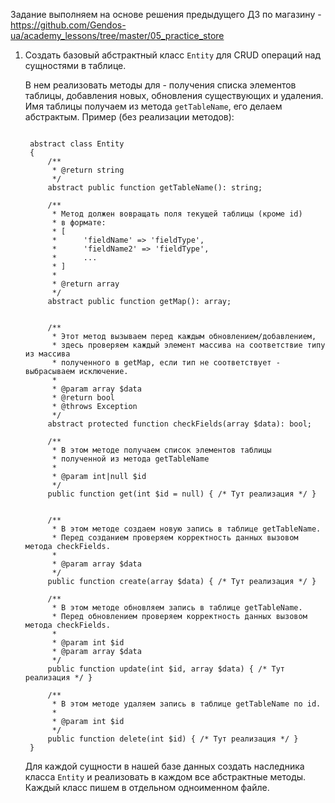Задание выполняем на основе решения предыдущего ДЗ по магазину - https://github.com/Gendos-ua/academy_lessons/tree/master/05_practice_store

1. Создать базовый абстрактный класс `Entity` для CRUD операций над сущностями в таблице. 

   В нем реализовать методы для - получения списка элементов таблицы, добавления новых, обновления существующих и удаления.
   Имя таблицы получаем из метода `getTableName`, его делаем абстрактым.
   Пример (без реализации методов):
   ```
    
    abstract class Entity
    {
        /**
         * @return string
         */
        abstract public function getTableName(): string;
    
        /**
         * Метод должен вовращать поля текущей таблицы (кроме id)
         * в формате:
         * [
         *      'fieldName' => 'fieldType',
         *      'fieldName2' => 'fieldType',
         *      ...
         * ]
         * 
         * @return array
         */
        abstract public function getMap(): array;
    
        
        /**
         * Этот метод вызываем перед каждым обновлением/добавлением, 
         * здесь проверяем каждый элемент массива на соответствие типу из массива
         * полученного в getMap, если тип не соответствует - выбрасываем исключение.
         * 
         * @param array $data
         * @return bool
         * @throws Exception
         */
        abstract protected function checkFields(array $data): bool;
    
        /**
         * В этом методе получаем список элементов таблицы 
         * полученной из метода getTableName
         * 
         * @param int|null $id
         */
        public function get(int $id = null) { /* Тут реализация */ }
    
        
        /**
         * В этом методе создаем новую запись в таблице getTableName.
         * Перед созданием проверяем корректность данных вызовом метода checkFields.
         * 
         * @param array $data
         */
        public function create(array $data) { /* Тут реализация */ }
    
        /**
         * В этом методе обновляем запись в таблице getTableName.
         * Перед обновлением проверяем корректность данных вызовом метода checkFields.
         * 
         * @param int $id
         * @param array $data
         */
        public function update(int $id, array $data) { /* Тут реализация */ }
    
        /**
         * В этом методе удаляем запись в таблице getTableName по id.
         * 
         * @param int $id
         */
        public function delete(int $id) { /* Тут реализация */ }
    }
    ```
    Для каждой сущности в нашей базе данных создать наследника класса `Entity` и реализовать в каждом все абстрактные методы. Каждый класс пишем в отдельном одноименном файле.
    


